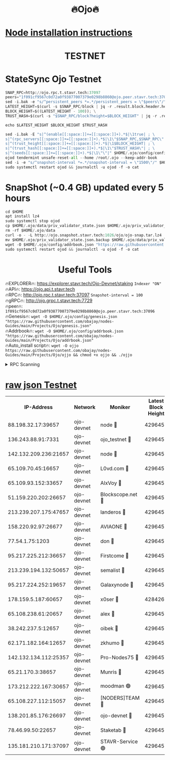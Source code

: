 <h1 align="center"> 🔥Ojo🔥</h1>

[Node installation instructions](https://github.com/obajay/nodes-Guides/tree/main/Projects/Ojo)
=

<h1 align="center"> TESTNET</h1>

# StateSync Ojo Testnet
```python
SNAP_RPC=http://ojo.rpc.t.stavr.tech:37097
peers="1f091cf9567c0d72a0f93877007379e0298b8860@ojo.peer.stavr.tech:37096"
sed -i.bak -e "s/^persistent_peers *=.*/persistent_peers = \"$peers\"/" $HOME/.ojo/config/config.toml
LATEST_HEIGHT=$(curl -s $SNAP_RPC/block | jq -r .result.block.header.height); \
BLOCK_HEIGHT=$((LATEST_HEIGHT - 100)); \
TRUST_HASH=$(curl -s "$SNAP_RPC/block?height=$BLOCK_HEIGHT" | jq -r .result.block_id.hash)

echo $LATEST_HEIGHT $BLOCK_HEIGHT $TRUST_HASH

sed -i.bak -E "s|^(enable[[:space:]]+=[[:space:]]+).*$|\1true| ; \
s|^(rpc_servers[[:space:]]+=[[:space:]]+).*$|\1\"$SNAP_RPC,$SNAP_RPC\"| ; \
s|^(trust_height[[:space:]]+=[[:space:]]+).*$|\1$BLOCK_HEIGHT| ; \
s|^(trust_hash[[:space:]]+=[[:space:]]+).*$|\1\"$TRUST_HASH\"| ; \
s|^(seeds[[:space:]]+=[[:space:]]+).*$|\1\"\"|" $HOME/.ojo/config/config.toml
ojod tendermint unsafe-reset-all --home /root/.ojo --keep-addr-book
sed -i -e "s/^snapshot-interval *=.*/snapshot-interval = \"1500\"/" $HOME/.ojo/config/app.toml
sudo systemctl restart ojod && journalctl -u ojod -f -o cat
```
# SnapShot (~0.4 GB) updated every 5 hours
```python
cd $HOME
apt install lz4
sudo systemctl stop ojod
cp $HOME/.ojo/data/priv_validator_state.json $HOME/.ojo/priv_validator_state.json.backup
rm -rf $HOME/.ojo/data
curl -o - -L http://ojo.snapshot.stavr.tech:1026/ojo/ojo-snap.tar.lz4 | lz4 -c -d - | tar -x -C $HOME/.ojo --strip-components 2
mv $HOME/.ojo/priv_validator_state.json.backup $HOME/.ojo/data/priv_validator_state.json
wget -O $HOME/.ojo/config/addrbook.json "https://raw.githubusercontent.com/obajay/nodes-Guides/main/Projects/Ojo/addrbook.json"
sudo systemctl restart ojod && journalctl -u ojod -f -o cat
```
 <h1 align="center"> Useful Tools</h1>

🔥EXPLORER🔥:        https://explorer.stavr.tech/Ojo-Devnet/staking        `Indexer "ON"` \
🔥API🔥:                     https://ojo.api.t.stavr.tech \
🔥RPC🔥:                    http://ojo.rpc.t.stavr.tech:37097              `Snapshot-interval = 100` \
🔥gRPC🔥:                  http://ojo.grpc.t.stavr.tech:7729 \
🔥peer🔥:                   `1f091cf9567c0d72a0f93877007379e0298b8860@ojo.peer.stavr.tech:37096` \
🔥Genesis🔥:    ```wget -O $HOME/.ojo/config/genesis.json "https://raw.githubusercontent.com/obajay/nodes-Guides/main/Projects/Ojo/genesis.json"``` \
🔥Addrbook🔥:    ```wget -O $HOME/.ojo/config/addrbook.json "https://raw.githubusercontent.com/obajay/nodes-Guides/main/Projects/Ojo/addrbook.json"``` \
🔥Auto_install script🔥: ```wget -O ojjo https://raw.githubusercontent.com/obajay/nodes-Guides/main/Projects/Ojo/ojjo && chmod +x ojjo && ./ojjo```


<details>
<summary>RPC Scanning</summary>

<h2 align="center"> We scan nodes in real time every 4 hours. And we provide the final result of RPC endpoints.
We cannot influence the operation of these nodes in any way. </h2>


```python
If Voting Power is higher than 0 --> then the Node is a validator of the network and may be subject to attack and be a potential threat to the chain.
```
```python
We marked such validators with a red symbol
```

</details>

[raw json Testnet](https://rpc-check.ojot.stavr.tech/ojot/rpc-ojot-result.json)
=


<table><tr><th>IP-Address</th><th>Network</th><th>Moniker</th><th>Latest Block Height</th><th>Earliest Block Height</th><th>Catching Up</th><th>Voting Power</th><th>Scan Time</th></tr><tr><td>88.198.32.17:39657</td><td>ojo-devnet</td><td>node 🔴</td><td>4296457</td><td>300001</td><td>False</td><td>65654</td><td>2023-12-02T02:06:39.420354191UTC</td></tr><tr><td>136.243.88.91:7331</td><td>ojo-devnet</td><td>ojo_testnet 🔴</td><td>4296454</td><td>308845</td><td>False</td><td>1000</td><td>2023-12-02T02:06:19.277804647UTC</td></tr><tr><td>142.132.209.236:21657</td><td>ojo-devnet</td><td>node 🔴</td><td>4296457</td><td>350001</td><td>False</td><td>1999</td><td>2023-12-02T02:06:38.193167216UTC</td></tr><tr><td>65.109.70.45:16657</td><td>ojo-devnet</td><td>L0vd.com 🔴</td><td>4296458</td><td>695918</td><td>False</td><td>998</td><td>2023-12-02T02:06:45.568702287UTC</td></tr><tr><td>65.109.93.152:33657</td><td>ojo-devnet</td><td>AlxVoy 🔴</td><td>4296457</td><td>2319801</td><td>False</td><td>4536782</td><td>2023-12-02T02:06:37.827028077UTC</td></tr><tr><td>51.159.220.202:26657</td><td>ojo-devnet</td><td>Blockscope.net 🔴</td><td>4296452</td><td>2658001</td><td>False</td><td>981</td><td>2023-12-02T02:06:12.283513128UTC</td></tr><tr><td>213.239.207.175:47657</td><td>ojo-devnet</td><td>landeros 🔴</td><td>4296456</td><td>2714001</td><td>False</td><td>11083</td><td>2023-12-02T02:06:32.931065170UTC</td></tr><tr><td>158.220.92.97:26677</td><td>ojo-devnet</td><td>AVIAONE 🔴</td><td>4296456</td><td>2754001</td><td>False</td><td>13867</td><td>2023-12-02T02:06:32.675466384UTC</td></tr><tr><td>77.54.1.75:1203</td><td>ojo-devnet</td><td>don 🔴</td><td>4296457</td><td>2906401</td><td>False</td><td>10</td><td>2023-12-02T02:06:39.109883366UTC</td></tr><tr><td>95.217.225.212:36657</td><td>ojo-devnet</td><td>Firstcome 🔴</td><td>4296454</td><td>2985946</td><td>False</td><td>13566</td><td>2023-12-02T02:06:18.968236887UTC</td></tr><tr><td>213.239.194.132:50657</td><td>ojo-devnet</td><td>semalist 🔴</td><td>4296452</td><td>3223522</td><td>False</td><td>17897</td><td>2023-12-02T02:06:12.914390586UTC</td></tr><tr><td>95.217.224.252:19657</td><td>ojo-devnet</td><td>Galaxynode 🔴</td><td>4296458</td><td>3685492</td><td>False</td><td>11888</td><td>2023-12-02T02:06:42.289739171UTC</td></tr><tr><td>178.159.5.187:60657</td><td>ojo-devnet</td><td>x0ser 🔴</td><td>4284267</td><td>3940946</td><td>False</td><td>9764</td><td>2023-12-02T02:06:19.688194403UTC</td></tr><tr><td>65.108.238.61:20657</td><td>ojo-devnet</td><td>alex 🔴</td><td>4296452</td><td>4158001</td><td>False</td><td>11359</td><td>2023-12-02T02:06:12.682639004UTC</td></tr><tr><td>38.242.237.5:12657</td><td>ojo-devnet</td><td>oibek 🔴</td><td>4296452</td><td>4196001</td><td>False</td><td>1008</td><td>2023-12-02T02:06:13.227384008UTC</td></tr><tr><td>62.171.182.164:12657</td><td>ojo-devnet</td><td>zkhumo 🔴</td><td>4296457</td><td>4196001</td><td>False</td><td>999</td><td>2023-12-02T02:06:38.577077170UTC</td></tr><tr><td>142.132.134.112:25357</td><td>ojo-devnet</td><td>Pro-Nodes75 🔴</td><td>4296453</td><td>4196453</td><td>False</td><td>24651</td><td>2023-12-02T02:06:16.163880694UTC</td></tr><tr><td>65.21.170.3:38657</td><td>ojo-devnet</td><td>Munris 🔴</td><td>4296453</td><td>4196453</td><td>False</td><td>20123</td><td>2023-12-02T02:06:18.616576924UTC</td></tr><tr><td>173.212.222.167:30657</td><td>ojo-devnet</td><td>moodman 🟢</td><td>4296456</td><td>4196456</td><td>False</td><td>0</td><td>2023-12-02T02:06:30.334625281UTC</td></tr><tr><td>65.108.227.112:15057</td><td>ojo-devnet</td><td>[NODERS]TEAM 🔴</td><td>4296458</td><td>4196458</td><td>False</td><td>9999</td><td>2023-12-02T02:06:42.748967925UTC</td></tr><tr><td>138.201.85.176:26697</td><td>ojo-devnet</td><td>ojo-devnet 🔴</td><td>4296458</td><td>4196458</td><td>False</td><td>1000024000</td><td>2023-12-02T02:06:45.115858362UTC</td></tr><tr><td>78.46.99.50:22657</td><td>ojo-devnet</td><td>Staketab 🔴</td><td>4296458</td><td>4254801</td><td>False</td><td>1276</td><td>2023-12-02T02:06:45.912030907UTC</td></tr><tr><td>135.181.210.171:37097</td><td>ojo-devnet</td><td>STAVR-Service 🟢</td><td>4296453</td><td>4296401</td><td>False</td><td>0</td><td>2023-12-02T02:06:13.778388997UTC</td></tr></table>
